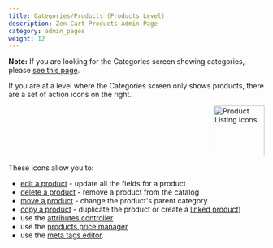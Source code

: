 ```yaml
---
title: Categories/Products (Products Level)
description: Zen Cart Products Admin Page 
category: admin_pages
weight: 12
---
```


**Note:** If you are looking for the Categories screen showing categories, please [see this page](/user/admin_pages/catalog/categories/). 

If you are at a level where the Categories screen only shows products, 
there are a set of action icons on the right.

<img src="/images/products_icons.png" alt="Product Listing Icons" style="height: 100px !important; float: right" /> 
<br clear="all" />

These icons allow you to:

- [edit a product](/user/products/product_edit/) - update all the fields for a product 
- [delete a product](/user/products/product_management_admin/#deleting-a-product) - remove a product from the catalog 
- [move a product](/user/products/product_management_admin/#moving-a-product) - change the product's parent category
- [copy a product](/user/products/product_management_admin/#copying-a-product) - duplicate the product or create a [linked product](/user/products/linked_product/))
- use the [attributes controller](/user/admin_pages/catalog/attributes_controller/)
- use the [products price manager](/user/admin_pages/catalog/products_price_manager/)
- use the [meta tags editor](/user/admin_pages/catalog/products_meta_tags_editor/). 

